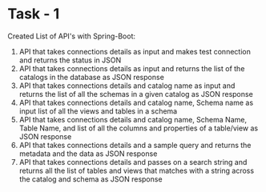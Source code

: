 # Task - 1

Created List of API's with Spring-Boot:

1. API that takes connections details as input and makes test connection and returns the status in JSON 
2. API that takes connections details as input and returns the list of the catalogs in the database as JSON response
3. API that takes connections details and catalog name as input and returns the list of all the schemas in a given catalog as JSON response
4. API that takes connections details and catalog name, Schema name as input list of all the views and tables in a schema
5. API that takes connections details and catalog name, Schema Name, Table Name, and list of all the columns and properties of a table/view as JSON response
6. API that takes connections details and a sample query and returns the metadata and the data as JSON response
7. API that takes connections details and passes on a search string and returns all the list of tables and views that matches with a string across the catalog and schema
   as JSON response
